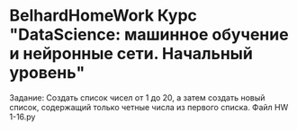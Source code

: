 # BelhardHomeWork Курс "DataScience: машинное обучение и нейронные сети. Начальный уровень"
Задание: Создать список чисел от 1 до 20, а затем создать новый список, содержащий только четные числа из первого списка.
Файл HW 1-16.py
